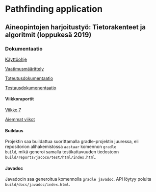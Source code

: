 # Pathfinding application

## Aineopintojen harjoitustyö: Tietorakenteet ja algoritmit (loppukesä 2019)

### Dokumentaatio

[Käyttöohje](https://github.com/magael/aastaar/blob/master/documentation/instructions.md)

[Vaatimusmäärittely](https://github.com/magael/aastaar/blob/master/documentation/maarittely.md)

[Toteutusdokumentaatio](https://github.com/magael/aastaar/blob/master/documentation/toteutus.md)

[Testausdokumenentaatio](https://github.com/magael/aastaar/blob/master/documentation/testaus.md)

#### Viikkoraportit

[Viikko 7](https://github.com/magael/aastaar/blob/master/documentation/viikkoraportit/viikkoraportti7.md)

[Aiemmat viikot](https://github.com/magael/aastaar/blob/master/documentation/viikkoraportit/)

#### Buildaus

Projektin saa buildattua suorittamalla gradle-projektin juuressa, eli repositorion alihakemistossa <code>aastaar</code> komennon <code>gradle build</code>, mikä generoi samalla testikattavuuden tiedostoon <code>build/reports/jacoco/test/html/index.html</code>.

#### Javadoc

Javadocin saa generoitua komennolla <code>gradle javadoc</code>. API löytyy polulta <code>build/docs/javadoc/index.html</code>.
